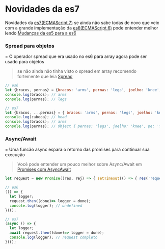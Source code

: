# Novidades da es7
Novidades da [es7(ECMAScript 7)](http://www.ecma-international.org/ecma-262/7.0/) se ainda não sabe todas de novo que veio com a grande implementação da [es6(ECMAScript 6)](http://www.ecma-international.org/ecma-262/6.0/) pode entender melhor lendo [Mudanças da es5 para a es6](https://github.com/codermarcos/javascript-weekly/tree/master/Mudancas%20da%20es5%20para%20a%20es6)

### Spread para objetos
=
O operador spread que era usado no es6 para array agora pode ser usado para objetos
> se não ainda não tinha visto o spread em array recomendo fortemente que leia [Spread](https://github.com/codermarcos/javascript-weekly/tree/master/Mudancas%20da%20es5%20para%20a%20es6#spread)
```javascript
// es6 
let {bracos, pernas} = {bracos: 'arms', pernas: 'legs', joelho: 'knee', pe: 'foot'};
console.log(bracos); // arms
console.log(pernas); // legs

// es7
let {bracos, ...pernas} = { bracos: 'arms', pernas: 'legs', joelho: 'knee', pe: 'foot'};
console.log(cabeca); // head
console.log(bracos); // arms
console.log(pernas); // Object { pernas: 'legs', joelho: 'knee', pe: 'foot' }
```

### Async/Await 
=
Uma funcão async espara o retorno das promises para continuar sua execução
> Você pode entender um pouco melhor sobre Async/Await em [Promises com AsyncAwait](https://github.com/codermarcos/javascript-weekly/tree/master/Promises%20com%20AsyncAwait)

```javascript
let request = new Promise((res, rej) => { setTimeout(() => { res('request completo') },1000) });

// es6
(() => {
  let logger;
  request.then((done)=> logger = done);
  console.log(logger); // undefined
})();

// es7
(async () => {
  let logger;
  await request.then((done)=> logger = done);
  console.log(logger); // request completo
})();
```
